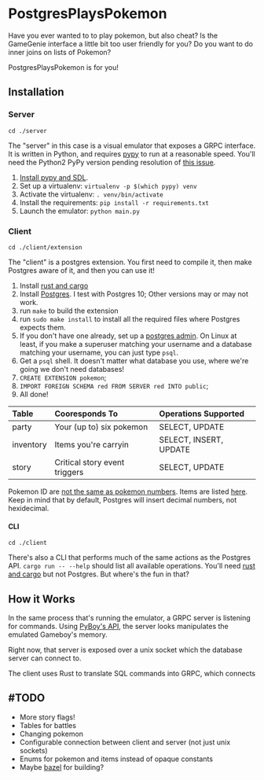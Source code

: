 # PostgresPlaysPokemon

Have you ever wanted to to play pokemon, but also cheat?
Is the GameGenie interface a little bit too user friendly for you? 
Do you want to do inner joins on lists of Pokemon?

PostgresPlaysPokemon is for you!

## Installation

### Server

`cd ./server`

The "server" in this case is a visual emulator that exposes a GRPC interface.
It is written in Python, and requires [pypy][pypy] to run at a reasonable speed.
You'll need the Python2 PyPy version pending resolution of [this issue][numpypy].

1. [Install pypy and SDL][pyboy].
2. Set up a virtualenv: `virtualenv -p $(which pypy) venv`
3. Activate the virtualenv: `. venv/bin/activate`
4. Install the requirements: `pip install -r requirements.txt`
5. Launch the emulator: `python main.py`

[pyboy]: https://github.com/Baekalfen/PyBoy#starting-the-emulator
[numpypy]: https://bitbucket.org/pypy/pypy/issues/2930/memoryview-ctypesstructure-does-not
[pypy]: https://pypy.org/download.html

### Client

`cd ./client/extension`

The "client" is a postgres extension. 
You first need to compile it, then make Postgres aware of it, and then you can use it!

1. Install [rust and cargo][rustup]
2. Install [Postgres][pg]. I test with Postgres 10; Other versions may or may not work.
3. run `make` to build the extension
4. run `sudo make install` to install all the required files where Postgres expects them.
5. If you don't have one already, set up a [postgres admin][pgadmin]. On Linux at least, if you make a superuser matching your username and a database matching your username, you can just type `psql`.
6. Get a `psql` shell. It doesn't matter what database you use, where we're going we don't need databases!
7. `CREATE EXTENSION pokemon`;
8. `IMPORT FOREIGN SCHEMA red FROM SERVER red INTO public`;
9. All done! 

| Table     | Cooresponds To                | Operations Supported   |
|:----------|:------------------------------|:-----------------------|
| party     | Your (up to) six pokemon      | SELECT, UPDATE         |
| inventory | Items you're carryin          | SELECT, INSERT, UPDATE |
| story     | Critical story event triggers | SELECT, UPDATE         |

Pokemon ID are [not the same as pokemon numbers][pid]. 
Items are listed [here][items]. 
Keep in mind that by default, Postgres will insert decimal numbers, not hexidecimal.

[rustup]: https://rustup.rs/
[pg]: https://www.postgresql.org/download/
[pgadmin]: https://medium.com/coding-blocks/creating-user-database-and-adding-access-on-postgresql-8bfcd2f4a91e
[pid]: https://bulbapedia.bulbagarden.net/wiki/List_of_Pok%C3%A9mon_by_index_number_(Generation_I)
[items]: https://bulbapedia.bulbagarden.net/wiki/List_of_items_by_index_number_(Generation_I)

#### CLI

`cd ./client`

There's also a CLI that performs much of the same actions as the Postgres API.
`cargo run -- --help` should list all available operations. 
You'll need [rust and cargo][rustup] but not Postgres.
But where's the fun in that?

## How it Works

In the same process that's running the emulator, a GRPC server is listening for commands.
Using [PyBoy's API][papi], the server looks manipulates the emulated Gameboy's memory.

Right now, that server is exposed over a unix socket which the database server can connect to.

The client uses Rust to translate SQL commands into GRPC, which connects 

[papi]: https://github.com/Baekalfen/PyBoy#scriptsbots

## #TODO

* More story flags!
* Tables for battles
* Changing pokemon
* Configurable connection between client and server (not just unix sockets)
* Enums for pokemon and items instead of opaque constants
* Maybe [bazel][bazel] for building?

[bazel]: https://bazel.build

